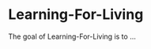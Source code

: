 


# Learning-For-Living

<!-- badges: start -->
<!-- badges: end -->

The goal of Learning-For-Living is to ...

